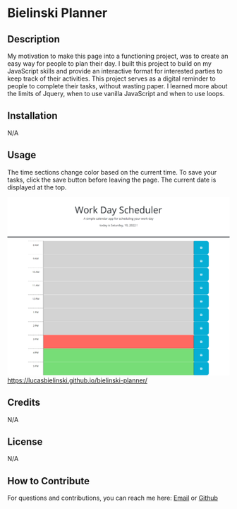 # Bielinski Planner

## Description

My motivation to make this page into a functioning project, was to create an easy way for people to plan their day. I built this project to build on my JavaScript skills and provide an interactive format for interested parties to keep track of their activities. This project serves as a digital reminder to people to complete their tasks, without wasting paper. I learned more about the limits of Jquery, when to use vanilla JavaScript and when to use loops.

## Installation

N/A

## Usage

The time sections change color based on the current time. To save your tasks, click the save button before leaving the page. The current date is displayed at the top. 

![image of project](./assets/images/screen.png)
https://lucasbielinski.github.io/bielinski-planner/

## Credits

N/A

## License

N/A

## How to Contribute

For questions and contributions, you can reach me here:
[Email](mailto:bielinskilucas@gmail.com)
or
[Github](https://github.com/LucasBielinski)

